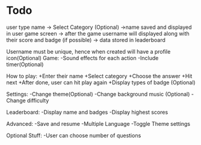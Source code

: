 #  Todo

user type name -> Select Category (Optional) ->name saved and displayed in user game screen -> after the game username will displayed along with their score and badge (if possible) -> data stored in leaderboard

Username must be unique, hence when created will have a profile icon(Optional) Game:
-Sound effects for each action
-Include timer(Optional)

How to play:
+Enter their name
+Select category
+Choose the answer
+Hit next
+After done, user can hit play again
+Display types of badge (Optional)

Settings:
-Change theme(Optional)
-Change background music (Optional)
-Change difficulty

Leaderboard:
-Display name and badges
-Display highest scores

Advanced:
-Save and resume
-Multiple Language
-Toggle Theme settings

Optional Stuff:
-User can choose number of questions 



